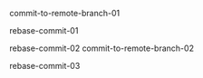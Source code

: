 commit-to-remote-branch-01

rebase-commit-01

rebase-commit-02
commit-to-remote-branch-02

rebase-commit-03
